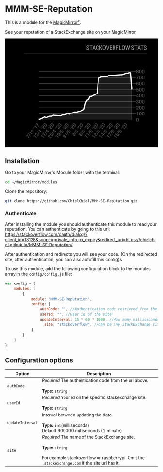 # MMM-SE-Reputation

This is a module for the [MagicMirror²](https://github.com/MichMich/MagicMirror/).

See your reputation of a StackExchange site on your MagicMirror

![](module_graph.png)

## Installation

Go to your MagicMirror's Module folder with the terminal:
````bash
cd ~/MagicMirror/modules
````

Clone the repository:
````bash
git clone https://github.com/ChielChiel/MMM-SE-Reputation.git
````

### Authenticate
After installing the module you should authenticate this module to read your reputation.
You can authenticate by going to this url:
https://stackoverflow.com/oauth/dialog/?client_id=18128&scope=private_info,no_expiry&redirect_uri=https://chielchiel.github.io/MMM-SE-Reputation/

After authentication and redirects you will see your code. (On the redirected site, after authentication, you can also autofill this config)s

To use this module, add the following configuration block to the modules array in the `config/config.js` file:
```js
var config = {
    modules: [
        {
            module: 'MMM-SE-Reputation',
            config: {
                authCode: "", //Authentication code retrieved from the url above.
                userId: "", //User id of the site
                updateInterval: 15 * 60 * 1000, //How many milliseconds to a new update
            	  site: "stackoverflow", //can be any StackExchange site
            }
        }
    ]
}
```

## Configuration options

| Option           | Description
|----------------- |-----------
| `authCode`        | *Required* The authentication code from the url above. <br><br>**Type:** `string`
| `userId`        | *Required*  Your id on the specific stackexchange site. <br><br>**Type:** `string`
| `updateInterval` | Interval between updating the data <br><br>**Type:** `int`(milliseconds) <br>Default 900000 milliseconds (1 minute)
| `site` | *Required* The name of the StackExchange site. <br><br>**Type:** `string` <br><br> For example stackoverflow or raspberrypi. Omit the `.stackexchange.com` if the site url has it.
